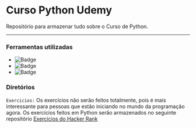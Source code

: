 # Curso Python Udemy
Repositório para armazenar tudo sobre o Curso de Python.

--------------------------
### Ferramentas utilizadas
- ![Badge](https://img.shields.io/static/v1?label=Software&message=VsCode&color=blue&style=flat)
- ![Badge](https://img.shields.io/static/v1?label=Linguagem&message=Python&color=orange&style=flat)
- ![Badge](https://img.shields.io/static/v1?label=Versão&message=1.1.3.0&color=red&style=flat)

### Diretórios
`Exercicios:` Os exercícios não serão feitos totalmente, pois é mais interessante para pessoas que estão iniciando no mundo da programação agora. Os exercícios feitos em Python serão armazenados no seguinte repositório [Exercícios do Hacker Rank](https://github.com/brunofaria27/HackerRankExercices)
